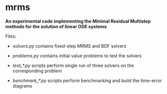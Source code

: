 # mrms
**An experimental code implementing the Minimal Residual Multistep methods for the solution of linear ODE systems**

Files:

-  *solvers.py* contains fixed-step MRMS and BDF solvers
  
-  *problems.py* contains initial value problems to test the solvers
 
-  *test_\*.py* scripts perform single run of three solvers on the corresponding problem

-  *benchmark_\*.py* scripts perform benchmarking and build the time-error diagrams
